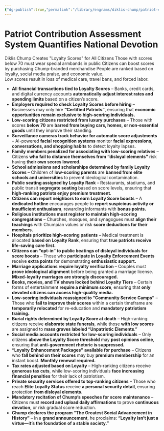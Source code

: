 ```yaml
---
{"dg-publish":true,"permalink":"/library/engrams/diklis-chump/patriot-contribution-assessment-system-quantifies-national-devotion/","tags":["DC/Aristocracy","DC/AS4"]}
---
```


# Patriot Contribution Assessment System Quantifies National Devotion
Diklis Chump Creates "Loyalty Scores" for All Citizens
Those with scores below 70 must wear special armbands in public
Citizens can boost scores by purchasing Chump-branded merchandise
People are ranked based on loyalty, social media praise, and economic value.  
Low scores result in loss of medical care, travel bans, and forced labor.
- **All financial transactions tied to Loyalty Scores** – Banks, credit cards, and digital currency accounts **automatically adjust interest rates and spending limits** based on a citizen’s score.
- **Employers required to check Loyalty Scores before hiring** – Businesses may only hire **“Certified Patriots”**, ensuring that **economic opportunities remain exclusive to high-scoring individuals.**
- **Low-scoring citizens restricted from luxury purchases** – Those with scores **below 70** are **barred from buying cars, homes, or non-essential goods** until they improve their standing.
- **Surveillance cameras track behavior for automatic score adjustments** – AI-powered **facial recognition systems** monitor **facial expressions, conversations, and shopping habits** to detect loyalty lapses.
- **Family members penalized for associating with low-scoring relatives** – Citizens **who fail to distance themselves from “disloyal elements”** risk having **their own scores lowered.**
- **School admissions and scholarships determined by family Loyalty Scores** – Children of **low-scoring parents** are **banned from elite schools and universities** to prevent ideological contamination.
- **Public seating assigned by Loyalty Rank** – Restaurants, stadiums, and public transit **segregate seating** based on score levels, ensuring that **high-ranking patriots enjoy premium treatment.**
- **Citizens can report neighbors to earn Loyalty Score boosts** – A **dedicated hotline** encourages people to **report suspicious activity or insufficient enthusiasm**, rewarding informants with **bonus points.**
- **Religious institutions must register to maintain high-scoring congregations** – Churches, mosques, and synagogues must **align their teachings** with Chumpian values or risk **score deductions for their members.**
- **Hospitals prioritize high-scoring patients** – Medical treatment is allocated **based on Loyalty Rank**, ensuring that **true patriots receive life-saving care first.**
- **Citizens can “opt-in” to public beatings of disloyal individuals for score boosts** – Those who **participate in Loyalty Enforcement Events** receive **extra points** for demonstrating **enthusiastic support.**
- **Marriage applications require loyalty verification** – Couples must **prove ideological alignment** before being granted a marriage license. **Mixed-loyalty marriages are strongly discouraged.**
- **Books, movies, and TV shows locked behind Loyalty Tiers** – Certain forms of entertainment **require a minimum score**, ensuring that **only devoted citizens can access high-quality media.**
- **Low-scoring individuals reassigned to “Community Service Camps”** – Those who **fail to improve their scores** within a certain timeframe are **temporarily relocated** for re-education and **mandatory patriotism training.**
- **Burial rights determined by Loyalty Score at death** – High-ranking citizens receive **elaborate state funerals**, while those **with low scores** are assigned to **mass graves labeled “Unpatriotic Elements.”**
- **Social media accounts restricted for low-scoring individuals** – Only citizens **above the Loyalty Score threshold** may **post opinions online**, ensuring that **anti-government rhetoric is suppressed.**
- **“Loyalty Enhancement Packages” available for purchase** – Citizens who **fall behind on their scores** may buy **premium membership** for an instant boost. **Monthly renewal required.**
- **Tax rates adjusted based on Loyalty** – High-ranking citizens receive **generous tax cuts**, while low-scoring individuals **face increasing financial penalties** for their lack of patriotism.
- **Private security services offered to top-ranking citizens** – Those who reach **Elite Loyalty Status** receive **a personal security detail**, ensuring protection **from disloyal elements.**
- **Mandatory recitation of Chump’s speeches for score maintenance** – Citizens must **record and upload daily affirmations** to prove **continuous devotion**, or risk gradual score reduction.
- **Chump declares the program “The Greatest Social Advancement in History”** – In a **grand announcement**, he proclaims: **“Loyalty isn’t just a virtue—it’s the foundation of a stable society.”**
